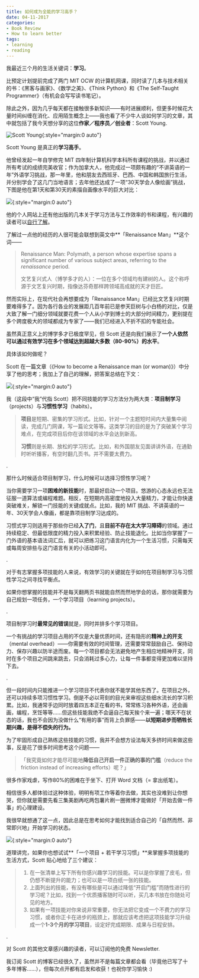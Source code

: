```yaml
---
title: 如何成为全能的学习高手？
date: 04-11-2017
categories:
- Book Review
- How to learn better
tags:
- learning
- reading
---
```






我最近三个月的生活关键词：**学习**。

比预定计划提前完成了两门 MIT OCW 的计算机网课，同时读了几本与技术相关的书：《黑客与画家》、《数学之美》、《Think Python》和《The Self-Taught Programmer》（有机会会写写读书笔记）。

除此之外，因为几乎每天都在接触很多新知识——有时进展顺利，但更多时候花大量时间纠缠在消化、应用陌生概念上——我也看了不少牛人谈如何学习的文章，其中就包括了我今天想分享的这位**作家／程序员／创业者**：Scott Young.

![Scott Young](http://upload-images.jianshu.io/upload_images/4719384-f9d4010749a8e578?imageMogr2/auto-orient/strip%7CimageView2/2/w/1240){:style="margin:0 auto"}

Scott Young 是真正的**学习高手**。

他曾经发起一年自学修完 MIT 四年制计算机科学本科所有课程的挑战，并以通过所有考试的成绩完美收官；作为加拿大人，他完成过一项颇有趣的“不讲英语的一年”外语学习挑战，那一年里，他和朋友去西班牙、巴西、中国和韩国旅行生活，并分别学会了这几门当地语言；去年他还达成了一项“30天学会人像绘画”挑战，下图是他在第1天和第30天的素描自画像水平的巨大对比：

![](http://upload-images.jianshu.io/upload_images/4719384-f9dc3d33931bf62f?imageMogr2/auto-orient/strip%7CimageView2/2/w/1240){:style="margin:0 auto"}

他的个人网站上还有他出版的几本关于学习方法与工作效率的书和课程，有兴趣的读者可以[自行了解](www.scotthyoung.com/blog)。

了解过一点他的经历的人很可能会联想到英文中**「Renaissance Man」**这个词——

> Renaissance Man: Polymath, a person whose expertise spans a significant number of various subject areas, referring to the *renaissance* period.
>
> 文艺复兴式人（博学多才的人）：一位在多个领域均有建树的人。这个称呼源于文艺复兴时期，指像达芬奇那样跨领域高成就的天才巨匠。

然而实际上，在现代社会再想要成为「Renaissance Man」已经比文艺复兴时期要难得多了。因为各行各业的发展距几百年前已是参天巨树与小白杨的对比，仅是大致了解一门细分领域就要花费一个人从小学到博士的大部分时间精力，更别提在多个跨度极大的领域都成为专家了——我们已经进入不折不扣的专能社会。

虽然真正意义上的博学多才已极度罕见，但 Scott 还是向我们展示了**一个人依然可以通过有效学习在多个领域达到超越大多数（80-90%）的水平**。

具体该如何做呢？

 Scott 在一篇文章（《How to become a Renaissance man (or woman)》）中分享了他的思考；我加上了自己的理解，把答案总结在下文：

![](http://upload-images.jianshu.io/upload_images/4719384-11e4064f050d893e?imageMogr2/auto-orient/strip){:style="margin:0 auto"}

我（这段中“我”代指 Scott）把不同技能的学习方法分为两大类：**项目制学习**（projects）与**习惯性学习**（habits）。

> **项目**是短期、密集的学习形式。比如，针对一个主题短时间内大量集中阅读，完成几门网课，写一篇论文等等。这类学习的目的是为了突破某个学习难点，在完成项目后你在该领域的水平会达到新高。
>
> **习惯**则是长期、放松的学习形式。比如，和外国朋友见面讲讲外语，在通勤时听听播客，有空时翻几页书。并不需要太费力。

.

那什么时候适合项目制学习，什么时候可以选择习惯性学习呢？

当你需要学习一项**困难的新技能**时，那最好启动一个项目。悠游的心态永远也无法征服一道算法或编程难题。相反，在短期内高密度地投入大量精力，才能让你快速突破难关，解锁一门技能的关键成就点。比如，我的 MIT 挑战、不讲英语的一年、30天学会人像画，都是靠项目制学习达成的。

习惯式学习则适用于那些你已经**入了门**，且**目前不存在太大学习障碍**的领域。通过持续稳定、但最低限度的精力投入来积累经验、防止技能退化。比如当你掌握了一门外语的基本语法词汇后，就可以把练习这门语言内化为一个生活习惯，只需每天或每周安排些与这门语言有关的小活动即可。

.

对于有志掌握多项技能的人来说，有效学习的关键就在于如何在项目制学习与习惯性学习之间寻找平衡点。

如果你想掌握的技能并不是每天翻两页书就能自然而然地学会的话，那你就需要为自己规划一项任务，一个学习项目（learning projects）。

.

项目制学习时**最常见的错误**就是，同时并排多个学习项目。

一个有挑战的学习项目占用的不仅是大量优质时间，还有隐形的**精神上的开支**（mental overhead）——你需要有效的时间管理，还需要常常鼓励自己、保持动力、保存兴趣以防半途而废。每一个项目都会无法避免地产生相应地精神开支，同时在多个项目之间跳来跳去，只会消耗过多心力，让每一件事都变得更加难以坚持下去。

.

但一段时间内只能推进一个学习项目不代表你就不能学其他东西了。在项目之外，还可以持续多项习惯性学习。倒是不必以苛刻的目光来审视这些细水流长的学习积累。比如，我通常手边同时放着四五本正在看的书，常常练习各种外语，还会画画，编程，烹饪等等……但这些技能我绝不会逼自己每天挨个来一遍；哪天不在状态的话，我也不会因为没做什么“有用的事”而背上负罪感——**以短期进步而牺牲长期兴趣，是得不偿失的行为。**

为了牢固形成自己熟练这些技能的习惯，我并不会想方设法每天多挤时间来做这些事，反是花了很多时间思考这个问题——

> 「我究竟如何才能尽可能地**降低自己开启一件正确的事的门槛**（reduce the friction instead of increasing efforts）呢？」

很多作家戏虐，写作80%的困难在于坐下、打开 Word 文档（= 拿出纸笔）。

相信很多人都体验过这种体验，明明有项工作等着你去做，其实也没难到让你想哭，但你就是需要先看三集美剧再吃两包薯片刷一圈微博才能做好「开始去做一件事」的心理建设。

我很早就想通了这一点，因此总是在思考如何才能找到适合自己的「自然而然、非常即兴地」开始学习的状态。

![](http://upload-images.jianshu.io/upload_images/4719384-11e4064f050d893e?imageMogr2/auto-orient/strip){:style="margin:0 auto"}

道理讲完，如果你也想试试**「一个项目 + 若干学习习惯」**来掌握多项技能的生活方式，Scott 贴心地给了三个建议：

> 1. 在一张清单上写下所有你感兴趣学习的技能。可以是你掌握了皮毛，但仍想不断提升的能力；也可以是一项白纸一张的技能。
> 2. 上面列出的技能，有没有哪些是可以通过降低“开启门槛”而随性进行的学习呢？比如，找到一个优质播客随时可以听，买几本书放在你随处可见的地方。
> 3. 如果有一项技能对你来说非常重要，你无法把它变成一个不费力的学习习惯，或者你正卡在进步的瓶颈上，那就应该考虑把这项技能学习升级成一个**1-3个月的学习项目**，设定好完成期限、成果与日程安排。

.

对 Scott 的其他文章感兴趣的读者，可以订阅他的免费 Newsletter.

我订阅 Scott 的博客已经很久了，虽然并不是每篇文章都会看（毕竟他已写了十多年博客……），但每次点开都有启发和收获！也祝你学习愉快 :)

